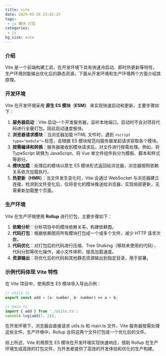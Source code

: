 ```yaml
---
title: vite
date: 2025-05-26 23:42:25
tags:
 - js 模块 打包
categories:
 - js
bg_size: auto
---
```


### 介绍
Vite 是一个前端构建工具，在开发环境下具有快速冷启动、即时热更新等特性，生产环境则能输出优化后的静态资源。下面从开发环境和生产环境两个方面介绍其原理。

### 开发环境
Vite 在开发环境采用 **原生 ES 模块（ESM）** 来实现快速启动和更新，主要步骤如下：
1. **服务器启动**：Vite 启动一个开发服务器，监听本地端口。启动时不会对项目代码进行全量打包，因此启动速度极快。
2. **浏览器请求模块**：当浏览器加载 HTML 文件时，遇到 `<script type="module">` 标签，会根据 ES 模块规范向服务器发起请求获取各个模块。
3. **按需编译和转换**：服务器接收到模块请求后，对文件进行按需处理。例如，将 TypeScript 转换为 JavaScript，将 Vue 单文件组件拆分为模板、脚本和样式等部分。
4. **模块加载**：处理后的模块以原生 ES 模块形式返回给浏览器，浏览器按照依赖关系依次加载执行。
5. **热更新（HMR）**：当文件发生变化时，Vite 会通过 WebSocket 与浏览器建立连接，检测到文件变化后，仅将变化的模块推送给浏览器，实现局部更新，无需重新加载整个页面。

### 生产环境
Vite 在生产环境使用 **Rollup** 进行打包，主要步骤如下：
1. **依赖分析**：分析项目中的模块依赖关系，构建依赖图。
2. **代码打包**：根据依赖图将所有模块打包成一个或多个文件，减少 HTTP 请求次数。
3. **代码优化**：对打包后的代码进行压缩、Tree Shaking（移除未使用的代码）、代码分割等优化操作，减小文件体积，提高加载速度。
4. **资源输出**：将优化后的代码和其他静态资源输出到指定目录，用于部署。

### 示例代码体现 Vite 特性
在 Vite 项目中，使用原生 ES 模块导入导出示例：
```js
// utils.ts
export const add = (a: number, b: number) => a + b;

// main.ts
import { add } from './utils.ts';
console.log(add(1, 2));
```

在开发环境下，浏览器会直接请求 utils.ts 和 main.ts 文件，Vite 服务器按需处理这些文件。生产环境中，Rollup 会将这两个文件打包成一个优化后的文件。

综上所述，Vite 利用原生 ES 模块在开发环境实现快速响应，借助 Rollup 在生产环境生成高效的打包文件，为开发者提供了高效的开发体验和优化的生产构建。